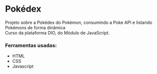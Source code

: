 # Pokédex

Projeto sobre a Pokédex do Pokémon, consumindo a Poke API e listando Pokémons de forma dinâmica  
Curso da plataforma DIO, do Módulo de JavaScript.
### Ferramentas usadas:

* HTML 
* CSS 
* Javascript


